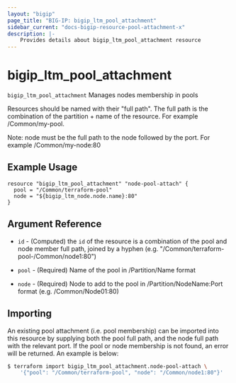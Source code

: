 ```yaml
---
layout: "bigip"
page_title: "BIG-IP: bigip_ltm_pool_attachment"
sidebar_current: "docs-bigip-resource-pool-attachment-x"
description: |-
    Provides details about bigip_ltm_pool_attachment resource
---
```


# bigip\_ltm\_pool\_attachment

`bigip_ltm_pool_attachment` Manages nodes membership in pools

Resources should be named with their "full path". The full path is the combination of the partition + name of the resource. For example /Common/my-pool.

Note: node must be the full path to the node followed by the port. For example /Common/my-node:80

## Example Usage


```hcl
resource "bigip_ltm_pool_attachment" "node-pool-attach" {
  pool = "/Common/terraform-pool"
  node = "${bigip_ltm_node.node.name}:80"
}

```      

## Argument Reference

* `id` - (Computed) the `id` of the resource is a combination of the pool and node member full path, joined by a hyphen (e.g. "/Common/terraform-pool-/Common/node1:80")
* `pool` - (Required) Name of the pool in /Partition/Name format

* `node` - (Required) Node to add to the pool in /Partition/NodeName:Port format (e.g. /Common/Node01:80)

## Importing

An existing pool attachment (i.e. pool membership) can be imported into this resource by supplying both the pool full path, and the node full path with the relevant port. If the pool or node membership is not found, an error will be returned. An example is below:

```sh
$ terraform import bigip_ltm_pool_attachment.node-pool-attach \
	'{"pool": "/Common/terraform-pool", "node": "/Common/node1:80"}'
